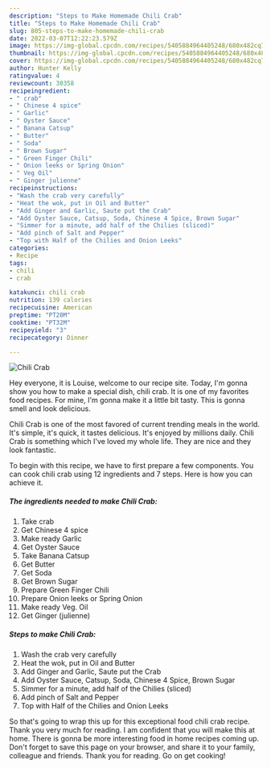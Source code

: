 ```yaml
---
description: "Steps to Make Homemade Chili Crab"
title: "Steps to Make Homemade Chili Crab"
slug: 805-steps-to-make-homemade-chili-crab
date: 2022-03-07T12:22:23.579Z
image: https://img-global.cpcdn.com/recipes/5405884964405248/680x482cq70/chili-crab-recipe-main-photo.jpg
thumbnail: https://img-global.cpcdn.com/recipes/5405884964405248/680x482cq70/chili-crab-recipe-main-photo.jpg
cover: https://img-global.cpcdn.com/recipes/5405884964405248/680x482cq70/chili-crab-recipe-main-photo.jpg
author: Hunter Kelly
ratingvalue: 4
reviewcount: 30358
recipeingredient:
- " crab"
- " Chinese 4 spice"
- " Garlic"
- " Oyster Sauce"
- " Banana Catsup"
- " Butter"
- " Soda"
- " Brown Sugar"
- " Green Finger Chili"
- " Onion leeks or Spring Onion"
- " Veg Oil"
- " Ginger julienne"
recipeinstructions:
- "Wash the crab very carefully"
- "Heat the wok, put in Oil and Butter"
- "Add Ginger and Garlic, Saute put the Crab"
- "Add Oyster Sauce, Catsup, Soda, Chinese 4 Spice, Brown Sugar"
- "Simmer for a minute, add half of the Chilies (sliced)"
- "Add pinch of Salt and Pepper"
- "Top with Half of the Chilies and Onion Leeks"
categories:
- Recipe
tags:
- chili
- crab

katakunci: chili crab 
nutrition: 139 calories
recipecuisine: American
preptime: "PT20M"
cooktime: "PT32M"
recipeyield: "3"
recipecategory: Dinner

---
```



![Chili Crab](https://img-global.cpcdn.com/recipes/5405884964405248/680x482cq70/chili-crab-recipe-main-photo.jpg)

Hey everyone, it is Louise, welcome to our recipe site. Today, I'm gonna show you how to make a special dish, chili crab. It is one of my favorites food recipes. For mine, I'm gonna make it a little bit tasty. This is gonna smell and look delicious.



Chili Crab is one of the most favored of current trending meals in the world. It's simple, it's quick, it tastes delicious. It's enjoyed by millions daily. Chili Crab is something which I've loved my whole life. They are nice and they look fantastic.


To begin with this recipe, we have to first prepare a few components. You can cook chili crab using 12 ingredients and 7 steps. Here is how you can achieve it.

<!--inarticleads1-->

##### The ingredients needed to make Chili Crab:

1. Take  crab
1. Get  Chinese 4 spice
1. Make ready  Garlic
1. Get  Oyster Sauce
1. Take  Banana Catsup
1. Get  Butter
1. Get  Soda
1. Get  Brown Sugar
1. Prepare  Green Finger Chili
1. Prepare  Onion leeks or Spring Onion
1. Make ready  Veg. Oil
1. Get  Ginger (julienne)




<!--inarticleads2-->

##### Steps to make Chili Crab:

1. Wash the crab very carefully
1. Heat the wok, put in Oil and Butter
1. Add Ginger and Garlic, Saute put the Crab
1. Add Oyster Sauce, Catsup, Soda, Chinese 4 Spice, Brown Sugar
1. Simmer for a minute, add half of the Chilies (sliced)
1. Add pinch of Salt and Pepper
1. Top with Half of the Chilies and Onion Leeks




So that's going to wrap this up for this exceptional food chili crab recipe. Thank you very much for reading. I am confident that you will make this at home. There is gonna be more interesting food in home recipes coming up. Don't forget to save this page on your browser, and share it to your family, colleague and friends. Thank you for reading. Go on get cooking!
